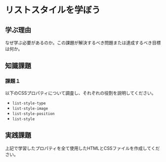 # リストスタイルを学ぼう

## 学ぶ理由

なぜ学ぶ必要があるのか。この課題が解決するべき問題または達成するべき目標は何か。

## 知識課題

### 課題１

以下のCSSプロパティについて調査し、それぞれの役割を説明してください。

- `list-style-type`
- `list-style-image`
- `list-style-position`
- `list-style`

## 実践課題

上記で学習したプロパティを全て使用したHTMLとCSSファイルを作成してください。
